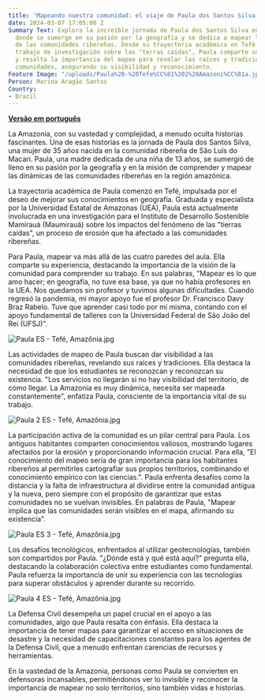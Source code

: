 ```yaml
---
title: 'Mapeando nuestra comunidad: el viaje de Paula dos Santos Silva en la Amazonía'
date: 2024-03-07 17:05:00 Z
Summary Text: Explora la increíble jornada de Paula dos Santos Silva en la Amazonía,
  donde se sumerge en su pasión por la geografía y se dedica a mapear las dinámicas
  de las comunidades ribereñas. Desde su trayectoria académica en Tefé hasta su actual
  trabajo de investigación sobre las "terras caídas", Paula comparte su experiencia
  y resalta la importancia del mapeo para revelar las raíces y tradiciones de estas
  comunidades, asegurando su visibilidad y reconocimiento.
Feature Image: "/uploads/Paula%20-%20Tefe%CC%81%202%20Amazoni%CC%81a.jpg"
Person: Marina Aragão Santos
Country:
- Brazil
---
```


[**Versão em português**
](https://www.hotosm.org/updates/mapeando-nossa-comunidade-a-jornada-de-paula-dos-santos-silva-na-amazonia/)

La Amazonia, con su vastedad y complejidad, a menudo oculta historias fascinantes. Una de esas historias es la jornada de Paula dos Santos Silva, una mujer de 35 años nacida en la comunidad ribereña de São Luís do Macari. Paula, una madre dedicada de una niña de 13 años, se sumergió de lleno en su pasión por la geografía y en la misión de comprender y mapear las dinámicas de las comunidades ribereñas en la región amazónica.

La trayectoria académica de Paula comenzó en Tefé, impulsada por el deseo de mejorar sus conocimientos en geografía. Graduada y especialista por la Universidad Estatal de Amazonas (UEA), Paula está actualmente involucrada en una investigación para el Instituto de Desarrollo Sostenible Mamirauá (Maumirauá) sobre los impactos del fenómeno de las "tierras caídas", un proceso de erosión que ha afectado a las comunidades ribereñas.

Para Paula, mapear va más allá de las cuatro paredes del aula. Ella comparte su experiencia, destacando la importancia de la visión de la comunidad para comprender su trabajo. En sus palabras, "Mapear es lo que amo hacer; en geografía, no tuve esa base, ya que no había profesores en la UEA. Nos quedamos sin profesor y tuvimos algunas dificultades. Cuando regresó la pandemia, mi mayor apoyo fue el profesor Dr. Francisco Davy Braz Rabelo. Tuve que aprender casi todo por mí misma, contando con el apoyo fundamental de talleres con la Universidad Federal de São João del Rei (UFSJ)".

![Paula ES - Tefé, Amazônia.jpg](/uploads/Paula%20ES%20-%20Tefe%CC%81,%20Amazo%CC%82nia.jpg)

Las actividades de mapeo de Paula buscan dar visibilidad a las comunidades ribereñas, revelando sus raíces y tradiciones. Ella destaca la necesidad de que los estudiantes se reconozcan y reconozcan su existencia. "Los servicios no llegarán si no hay visibilidad del territorio, de cómo llegar. La Amazonia es muy dinámica, necesita ser mapeada constantemente", enfatiza Paula, consciente de la importancia vital de su trabajo.

![Paula 2 ES - Tefé, Amazônia.jpg](/uploads/Paula%202%20ES%20-%20Tefe%CC%81,%20Amazo%CC%82nia.jpg)

La participación activa de la comunidad es un pilar central para Paula. Los antiguos habitantes comparten conocimientos valiosos, mostrando lugares afectados por la erosión y proporcionando información crucial. Para ella, "El conocimiento del mapeo sería de gran importancia para los habitantes ribereños al permitirles cartografiar sus propios territorios, combinando el conocimiento empírico con las ciencias.". Paula enfrenta desafíos como la distancia y la falta de infraestructura al dividirse entre la comunidad antigua y la nueva, pero siempre con el propósito de garantizar que estas comunidades no se vuelvan invisibles. En palabras de Paula, "Mapear implica que las comunidades serán visibles en el mapa, afirmando su existencia".

![Paula ES 3 - Tefé, Amazônia.jpg](/uploads/Paula%20ES%203%20-%20Tefe%CC%81,%20Amazo%CC%82nia.jpg)

Los desafíos tecnológicos, enfrentados al utilizar geotecnologías, también son compartidos por Paula. "¿Dónde está y qué está aquí?" pregunta ella, destacando la colaboración colectiva entre estudiantes como fundamental. Paula refuerza la importancia de unir su experiencia con las tecnologías para superar obstáculos y aprender durante su recorrido.

![Paula 4 ES - Tefé, Amazônia.jpg](/uploads/Paula%204%20ES%20-%20Tefe%CC%81,%20Amazo%CC%82nia.jpg)

La Defensa Civil desempeña un papel crucial en el apoyo a las comunidades, algo que Paula resalta con énfasis. Ella destaca la importancia de tener mapas para garantizar el acceso en situaciones de desastre y la necesidad de capacitaciones constantes para los agentes de la Defensa Civil, que a menudo enfrentan carencias de recursos y herramientas.

En la vastedad de la Amazonia, personas como Paula se convierten en defensoras incansables, permitiéndonos ver lo invisible y reconocer la importancia de mapear no solo territorios, sino también vidas e historias.